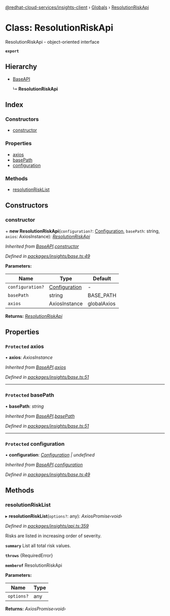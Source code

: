 [@redhat-cloud-services/insights-client](../README.md) › [Globals](../globals.md) › [ResolutionRiskApi](resolutionriskapi.md)

# Class: ResolutionRiskApi

ResolutionRiskApi - object-oriented interface

**`export`** 

## Hierarchy

* [BaseAPI](baseapi.md)

  ↳ **ResolutionRiskApi**

## Index

### Constructors

* [constructor](resolutionriskapi.md#constructor)

### Properties

* [axios](resolutionriskapi.md#protected-axios)
* [basePath](resolutionriskapi.md#protected-basepath)
* [configuration](resolutionriskapi.md#protected-configuration)

### Methods

* [resolutionRiskList](resolutionriskapi.md#resolutionrisklist)

## Constructors

###  constructor

\+ **new ResolutionRiskApi**(`configuration?`: [Configuration](configuration.md), `basePath`: string, `axios`: AxiosInstance): *[ResolutionRiskApi](resolutionriskapi.md)*

*Inherited from [BaseAPI](baseapi.md).[constructor](baseapi.md#constructor)*

*Defined in [packages/insights/base.ts:49](https://github.com/RedHatInsights/javascript-clients/blob/master/packages/insights/base.ts#L49)*

**Parameters:**

Name | Type | Default |
------ | ------ | ------ |
`configuration?` | [Configuration](configuration.md) | - |
`basePath` | string | BASE_PATH |
`axios` | AxiosInstance | globalAxios |

**Returns:** *[ResolutionRiskApi](resolutionriskapi.md)*

## Properties

### `Protected` axios

• **axios**: *AxiosInstance*

*Inherited from [BaseAPI](baseapi.md).[axios](baseapi.md#protected-axios)*

*Defined in [packages/insights/base.ts:51](https://github.com/RedHatInsights/javascript-clients/blob/master/packages/insights/base.ts#L51)*

___

### `Protected` basePath

• **basePath**: *string*

*Inherited from [BaseAPI](baseapi.md).[basePath](baseapi.md#protected-basepath)*

*Defined in [packages/insights/base.ts:51](https://github.com/RedHatInsights/javascript-clients/blob/master/packages/insights/base.ts#L51)*

___

### `Protected` configuration

• **configuration**: *[Configuration](configuration.md) | undefined*

*Inherited from [BaseAPI](baseapi.md).[configuration](baseapi.md#protected-configuration)*

*Defined in [packages/insights/base.ts:49](https://github.com/RedHatInsights/javascript-clients/blob/master/packages/insights/base.ts#L49)*

## Methods

###  resolutionRiskList

▸ **resolutionRiskList**(`options?`: any): *AxiosPromise‹void›*

*Defined in [packages/insights/api.ts:359](https://github.com/RedHatInsights/javascript-clients/blob/master/packages/insights/api.ts#L359)*

Risks are listed in increasing order of severity.

**`summary`** List all total risk values.

**`throws`** {RequiredError}

**`memberof`** ResolutionRiskApi

**Parameters:**

Name | Type |
------ | ------ |
`options?` | any |

**Returns:** *AxiosPromise‹void›*
